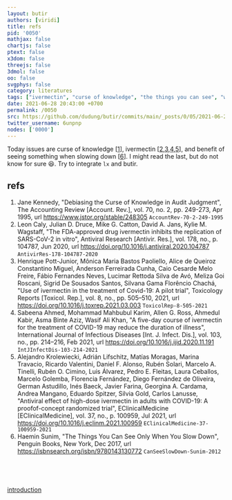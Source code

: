 ```yaml
---
layout: butir
authors: [viridi]
title: refs
pid: '0050'
mathjax: false
chartjs: false
ptext: false
x3dom: false
threejs: false
3dmol: false
oo: false
svgphys: false
category: literatures
tags: ["ivermectin", "curse of knowledge", "the things you can see", "when you slow down"]
date: 2021-06-28 20:43:00 +0700
permalink: /0050
src: https://github.com/dudung/butir/commits/main/_posts/0/05/2021-06-28-refs.md
twitter_username: 6unpnp
nodes: ['0000']
---
```

Today issues are curse of knowledge [[1](#r1)], ivermectin [[2](#r2),[3](#r3),[4](#r4),[5](#r5)], and benefit of seeing something when slowing down [[6](#r6)]. I might read the last, but do not know for sure :laughing:. Try to integrate `lx` and butir.


## refs
1. <a name=r1></a>Jane Kennedy, "Debiasing the Curse of Knowledge in Audit Judgment", The Accounting Review [Account. Rev.], vol. 70, no. 2, pp. 249-273, Apr 1995, url https://www.jstor.org/stable/248305 `AccountRev-70-2-249-1995`
2. <a name=r2></a>Leon Caly, Julian D. Druce, Mike G. Catton, David A. Jans, Kylie M. Wagstaff, "The FDA-approved drug ivermectin inhibits the replication of SARS-CoV-2 in
vitro", Antiviral Research [Antivir. Res.], vol. 178, no., p. 104787, Jun 2020, url https://doi.org/10.1016/j.antiviral.2020.104787 `AntivirRes-178-104787-2020`
3. <a name=r3></a>Henrique Pott-Junior, Mônica Maria Bastos Paoliello, Alice de Queiroz Constantino Miguel, Anderson Ferreirada Cunha, Caio Cesarde Melo Freire, Fábio Fernandes Neves, Lucimar Rettoda Silva de Avó, Meliza Goi Roscani, Sigrid De Sousados Santos, Silvana Gama Florêncio Chachá, "Use of ivermectin in the treatment of Covid-19: A pilot trial", Toxicology Reports [Toxicol. Rep.], vol. 8, no., pp. 505–510, 2021, url https://doi.org/10.1016/j.toxrep.2021.03.003 `ToxicolRep-8-505-2021`
4. <a name=r4></a>Sabeena Ahmed, Mohammad Mahbubul Karim, Allen G. Ross, Ahmedul Kabir, Asma Binte Aziz, Wasif Ali Khan, "A five-day course of ivermectin for the treatment of COVID-19 may reduce the duration of illness", International Journal of Infectious Diseases [Int. J. Infect. Dis.], vol. 103, no., pp. 214–216, Feb 2021, url https://doi.org/10.1016/j.ijid.2020.11.191  `IntJInfectDis-103-214-2021`
5. <a name=r5></a>Alejandro Krolewiecki, Adrián Lifschitz, Matías Moragas, Marina Travacio, Ricardo Valentini, Daniel F. Alonso, Rubén Solari, Marcelo A. Tinelli, Rubén O. Cimino, Luis Álvarez, Pedro E. Fleitas, Laura Ceballos, Marcelo Golemba, Florencia Fernández, Diego Fernández de Oliveira, German Astudillo, Inés Baeck, Javier Farina, Georgina A. Cardama, Andrea Mangano, Eduardo Spitzer, Silvia Gold, Carlos Lanusse, "Antiviral effect of high-dose ivermectin in adults with COVID-19: A proofof-concept randomized trial", EClinicalMedicine [EClinicalMedicine], vol. 37, no., p. 100959, Jul 2021, url https://doi.org/10.1016/j.eclinm.2021.100959 `EClinicalMedicine-37-100959-2021`
6. <a name=r6></a>Haemin Sunim, "The Things You Can See Only When You Slow Down", Penguin Books, New York, Dec 2017, url https://isbnsearch.org/isbn/9780143130772 `CanSeeSlowDown-Sunim-2012`


## &nbsp;
[introduction](0000)
